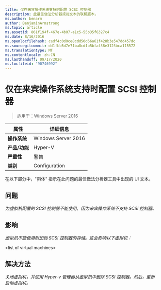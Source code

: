 ```yaml
---
title: 仅在来宾操作系统支持时配置 SCSI 控制器
description: 此最佳做法分析器规则文本的联机版本。
ms.author: benarm
author: BenjaminArmstrong
ms.topic: article
ms.assetid: 861f194f-467e-4b07-a1c5-55b35f6327c4
ms.date: 8/16/2016
ms.openlocfilehash: cadf4c0d0ce8cdd50d66a61f428b3e547dd457dc
ms.sourcegitcommit: dd1fbb5d7e71ba8cd1b5bfaf38e3123bca115572
ms.translationtype: MT
ms.contentlocale: zh-CN
ms.lasthandoff: 09/17/2020
ms.locfileid: "90746992"
---
```

# <a name="configure-scsi-controllers-only-when-supported-by-the-guest-operating-system"></a>仅在来宾操作系统支持时配置 SCSI 控制器

>适用于：Windows Server 2016



|属性|详细信息|
|-|-|
|**操作系统**|Windows Server 2016|
|**产品/功能**|Hyper-V|
|**严重性**|警告|
|**类别**|Configuration|

在以下部分中，"斜体" 指示在此问题的最佳做法分析器工具中出现的 UI 文本。

## <a name="issue"></a>问题

*为虚拟机配置的 SCSI 控制器不能使用，因为来宾操作系统不支持 SCSI 控制器。*

## <a name="impact"></a>影响

*虚拟机不能使用附加到 SCSI 控制器的存储。这会影响以下虚拟机：*

\<list of virtual machines>

## <a name="resolution"></a>解决方法

*关闭虚拟机，并使用 Hyper-v 管理器从虚拟机中删除 SCSI 控制器。然后，重新启动虚拟机。*



